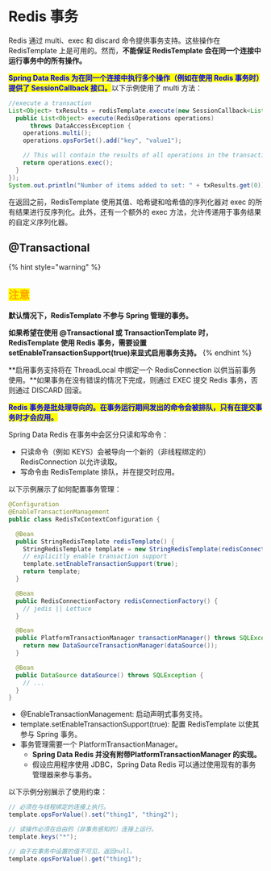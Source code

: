 # Redis 事务

Redis 通过 multi、exec 和 discard 命令提供事务支持。这些操作在 RedisTemplate 上是可用的。然而，**不能保证 RedisTemplate 会在同一个连接中运行事务中的所有操作。**&#x20;

<mark style="color:blue;">**Spring Data Redis 为在同一个连接中执行多个操作（例如在使用 Redis 事务时）提供了 SessionCallback 接口。**</mark>以下示例使用了 multi 方法：

```java
//execute a transaction
List<Object> txResults = redisTemplate.execute(new SessionCallback<List<Object>>() {
  public List<Object> execute(RedisOperations operations) 
      throws DataAccessException {
    operations.multi();
    operations.opsForSet().add("key", "value1");

    // This will contain the results of all operations in the transaction
    return operations.exec();
  }
});
System.out.println("Number of items added to set: " + txResults.get(0));
```

在返回之前，RedisTemplate 使用其值、哈希键和哈希值的序列化器对 exec 的所有结果进行反序列化。此外，还有一个额外的 exec 方法，允许传递用于事务结果的自定义序列化器。

## **@Transactional**&#x20;

{% hint style="warning" %}
## <mark style="color:orange;">注意</mark>

**默认情况下，RedisTemplate 不参与 Spring 管理的事务。**

**如果希望在使用 @Transactional 或 TransactionTemplate 时，RedisTemplate 使用 Redis 事务，需要设置setEnableTransactionSupport(true)来显式启用事务支持。**
{% endhint %}

**启用事务支持将在 ThreadLocal 中绑定一个 RedisConnection 以供当前事务使用。**如果事务在没有错误的情况下完成，则通过 EXEC 提交 Redis 事务，否则通过 DISCARD 回滚。

<mark style="color:blue;">**Redis 事务是批处理导向的。在事务运行期间发出的命令会被排队，只有在提交事务时才会应用。**</mark>

Spring Data Redis 在事务中会区分只读和写命令：

* 只读命令（例如 KEYS）会被导向一个新的（非线程绑定的）RedisConnection 以允许读取。&#x20;
* 写命令由 RedisTemplate 排队，并在提交时应用。&#x20;

以下示例展示了如何配置事务管理：

```java
@Configuration
@EnableTransactionManagement                                 
public class RedisTxContextConfiguration {

  @Bean
  public StringRedisTemplate redisTemplate() {
    StringRedisTemplate template = new StringRedisTemplate(redisConnectionFactory());
    // explicitly enable transaction support
    template.setEnableTransactionSupport(true);              
    return template;
  }

  @Bean
  public RedisConnectionFactory redisConnectionFactory() {
    // jedis || Lettuce
  }

  @Bean
  public PlatformTransactionManager transactionManager() throws SQLException {
    return new DataSourceTransactionManager(dataSource());   
  }

  @Bean
  public DataSource dataSource() throws SQLException {
    // ...
  }
}
```

* @EnableTransactionManagement: 启动声明式事务支持。
* template.setEnableTransactionSupport(true): 配置 RedisTemplate 以使其参与 Spring 事务。
* 事务管理需要一个 PlatformTransactionManager。
  * **Spring Data Redis 并没有附带PlatformTransactionManager 的实现。**
  * 假设应用程序使用 JDBC，Spring Data Redis 可以通过使用现有的事务管理器来参与事务。

以下示例分别展示了使用约束：

```java
// 必须在与线程绑定的连接上执行。
template.opsForValue().set("thing1", "thing2");

// 读操作必须在自由的（非事务感知的）连接上运行。
template.keys("*");

// 由于在事务中设置的值不可见，返回null。
template.opsForValue().get("thing1");
```
